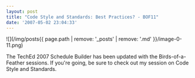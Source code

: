 ```yaml
---
layout: post
title: "Code Style and Standards: Best Practices? - BOF11"
date: '2007-05-02 23:04:33'
---
```


![](/img/posts{{ page.path | remove: '_posts' | remove: '.md' }}/image-0-11.png)

The TechEd 2007 Schedule Builder has been updated with the Birds-of-a-Feather sessions. If you're going, be sure to check out my session on Code Style and Standards.
